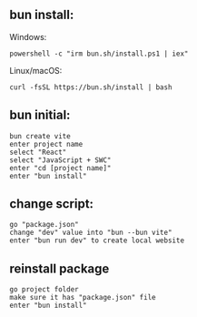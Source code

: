 ## bun install:

Windows:

	powershell -c "irm bun.sh/install.ps1 | iex"

Linux/macOS:
	
	curl -fsSL https://bun.sh/install | bash
	
## bun initial:

    bun create vite
    enter project name
    select "React"
    select "JavaScript + SWC"
    enter "cd [project name]"
    enter "bun install"
	
## change script:

    go "package.json"
    change "dev" value into "bun --bun vite"
    enter "bun run dev" to create local website

## reinstall package

    go project folder
    make sure it has "package.json" file
    enter "bun install"